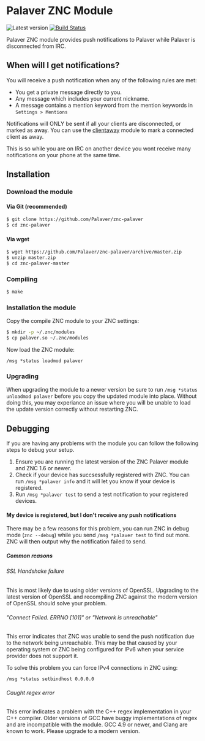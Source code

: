 # Palaver ZNC Module

![Latest version](https://img.shields.io/github/tag/cocodelabs/znc-palaver.svg)
[![Build Status](https://img.shields.io/circleci/project/cocodelabs/znc-palaver/master.svg)](https://circleci.com/gh/cocodelabs/znc-palaver)

Palaver ZNC module provides push notifications to Palaver while Palaver is
disconnected from IRC.

##  When will I get notifications?

You will receive a push notification when any of the following rules are met:

* You get a private message directly to you.
* Any message which includes your current nickname.
* A message contains a mention keyword from the mention keywords in `Settings > Mentions`

Notifications will ONLY be sent if all your clients are disconnected, or marked
as away. You can use the [clientaway](http://wiki.znc.in/Clientaway) module to
mark a connected client as away.

This is so while you are on IRC on another device you wont receive many
notifications on your phone at the same time.

## Installation

### Download the module

#### Via Git (recommended)

```bash
$ git clone https://github.com/Palaver/znc-palaver
$ cd znc-palaver
```

#### Via wget

```bash
$ wget https://github.com/Palaver/znc-palaver/archive/master.zip
$ unzip master.zip
$ cd znc-palaver-master
```

### Compiling

```bash
$ make
```

### Installation the module

Copy the compile ZNC module to your ZNC settings:

```bash
$ mkdir -p ~/.znc/modules
$ cp palaver.so ~/.znc/modules
```

Now load the ZNC module:

    /msg *status loadmod palaver

### Upgrading

When upgrading the module to a newer version be sure to run
`/msg *status unloadmod palaver` before you copy the updated module into
place. Without doing this, you may experiance an issue where you will be
unable to load the update version correctly without restarting ZNC.

## Debugging

If you are having any problems with the module you can follow the
following steps to debug your setup.

1. Ensure you are running the latest version of the ZNC Palaver module and ZNC 1.6 or newer.
1. Check if your device has succsessfully registered with ZNC. You can run `/msg *palaver info` and it will let you know if your device is registered.
1. Run `/msg *palaver test` to send a test notification to your registered devices.
   
#### My device is registered, but I don't receive any push notifications

There may be a few reasons for this problem, you can run ZNC in debug mode
(`znc --debug`) while you send `/msg *palaver test` to find out more.
ZNC will then output why the notification failed to send.

##### Common reasons

###### SSL Handshake failure

This is most likely due to using older versions of OpenSSL. Upgrading to the latest version of OpenSSL and recompiling ZNC against the modern version of OpenSSL should solve your problem.

###### "Connect Failed. ERRNO [101]" or "Network is unreachable"

This error indicates that ZNC was unable to send the push notification due to the network being unreachable. This may be that caused by your operating system or ZNC being configured for IPv6 when your service provider does not support it.

To solve this problem you can force IPv4 connections in ZNC using:

```
/msg *status setbindhost 0.0.0.0
```

###### Caught regex error

This error indicates a problem with the C++ regex implementation in your C++
compiler. Older versions of GCC have buggy implementations of regex and are
incompatible with the module. GCC 4.9 or newer, and Clang are known to work.
Please upgrade to a modern version.
